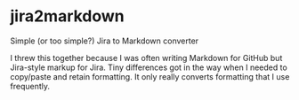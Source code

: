 # jira2markdown

Simple (or too simple?) Jira to Markdown converter

I threw this together because I was often writing Markdown for GitHub but Jira-style markup for Jira.  Tiny differences got in the way when I needed to copy/paste and retain formatting.  It only really converts formatting that I use frequently.
